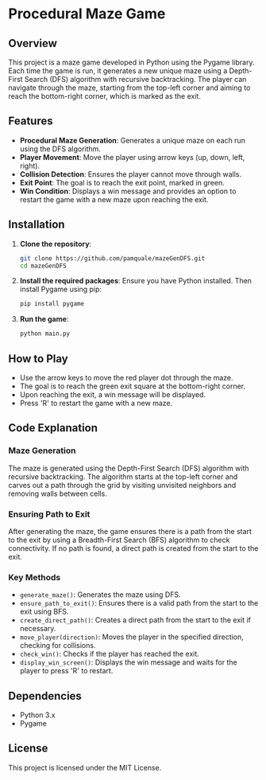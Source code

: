 # Procedural Maze Game

## Overview

This project is a maze game developed in Python using the Pygame library. Each time the game is run, it generates a new unique maze using a Depth-First Search (DFS) algorithm with recursive backtracking. The player can navigate through the maze, starting from the top-left corner and aiming to reach the bottom-right corner, which is marked as the exit.

## Features

- **Procedural Maze Generation**: Generates a unique maze on each run using the DFS algorithm.
- **Player Movement**: Move the player using arrow keys (up, down, left, right).
- **Collision Detection**: Ensures the player cannot move through walls.
- **Exit Point**: The goal is to reach the exit point, marked in green.
- **Win Condition**: Displays a win message and provides an option to restart the game with a new maze upon reaching the exit.

## Installation

1. **Clone the repository**:
    ```bash
    git clone https://github.com/pamquale/mazeGenDFS.git
    cd mazeGenDFS
    ```

2. **Install the required packages**:
    Ensure you have Python installed. Then install Pygame using pip:
    ```bash
    pip install pygame
    ```

3. **Run the game**:
    ```bash
    python main.py
    ```

## How to Play

- Use the arrow keys to move the red player dot through the maze.
- The goal is to reach the green exit square at the bottom-right corner.
- Upon reaching the exit, a win message will be displayed.
- Press 'R' to restart the game with a new maze.

## Code Explanation

### Maze Generation

The maze is generated using the Depth-First Search (DFS) algorithm with recursive backtracking. The algorithm starts at the top-left corner and carves out a path through the grid by visiting unvisited neighbors and removing walls between cells.

### Ensuring Path to Exit

After generating the maze, the game ensures there is a path from the start to the exit by using a Breadth-First Search (BFS) algorithm to check connectivity. If no path is found, a direct path is created from the start to the exit.

### Key Methods

- `generate_maze()`: Generates the maze using DFS.
- `ensure_path_to_exit()`: Ensures there is a valid path from the start to the exit using BFS.
- `create_direct_path()`: Creates a direct path from the start to the exit if necessary.
- `move_player(direction)`: Moves the player in the specified direction, checking for collisions.
- `check_win()`: Checks if the player has reached the exit.
- `display_win_screen()`: Displays the win message and waits for the player to press 'R' to restart.

## Dependencies

- Python 3.x
- Pygame

## License

This project is licensed under the MIT License.
